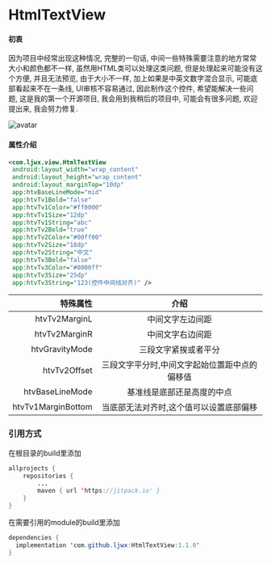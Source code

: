# HtmlTextView
#### 初衷
因为项目中经常出现这种情况, 完整的一句话, 中间一些特殊需要注意的地方常常大小和颜色都不一样, 虽然用HTML类可以处理这类问题, 但是处理起来可能没有这个方便, 并且无法预览, 由于大小不一样, 加上如果是中英文数字混合显示, 可能底部看起来不在一条线, UI审核不容易通过, 因此制作这个控件, 希望能解决一些问题, 这是我的第一个开源项目, 我会用到我稍后的项目中, 可能会有很多问题, 欢迎提出来, 我会努力修复.

![avatar](https://github.com/ljwx/Image/blob/master/htmltextview.png)
#### 属性介绍
```xml
<com.ljwx.view.HtmlTextView
 android:layout_width="wrap_content"
 android:layout_height="wrap_content"
 android:layout_marginTop="10dp"
 app:htvBaseLineMode="mid"
 app:htvTv1Bold="false"
 app:htvTv1Color="#ff0000"
 app:htvTv1Size="12dp"
 app:htvTv1String="abc"
 app:htvTv2Bold="true"
 app:htvTv2Color="#00ff00"
 app:htvTv2Size="18dp"
 app:htvTv2String="中文"
 app:htvTv3Bold="false"
 app:htvTv3Color="#0000ff"
 app:htvTv3Size="25dp"
 app:htvTv3String="123(控件中间线对齐)" />
```
|   特殊属性  | 介绍 |
| --------:| :--: |
| htvTv2MarginL  | 中间文字左边间距 |
| htvTv2MarginR  | 中间文字右边间距 |
| htvGravityMode | 三段文字紧挨或者平分 |
| htvTv2Offset   | 三段文字平分时,中间文字起始位置距中点的偏移值 |
| htvBaseLineMode| 基准线是底部还是高度的中点 |
| htvTv1MarginBottom| 当底部无法对齐时,这个值可以设置底部偏移 |
### 引用方式
在根目录的build里添加
```java
allprojects {
	repositories {
		...
		maven { url 'https://jitpack.io' }
	}
}
  ```
  在需要引用的module的build里添加
  ```java
  dependencies {
	implementation 'com.github.ljwx:HtmlTextView:1.1.0'
}
  ```
